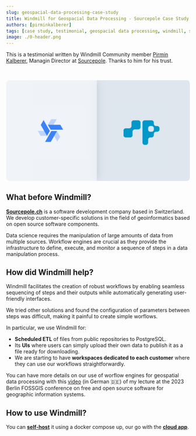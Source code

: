 ```yaml
---
slug: geospacial-data-processing-case-study
title: Windmill for Geospacial Data Processing - Sourcepole Case Study
authors: [pirminkalberer]
tags: [case study, testimonial, geospacial data processing, windmill, sourcepol, workflows]
image: ./0-header.png
---
```


This is a testimonial written by Windmill Community member [Pirmin Kalberer](https://github.com/pka), Managin Director at [Sourcepole](https://sourcepole.ch/). Thanks to him for his trust.

<!--truncate-->

<br/>

![Sourcepole Windmill use case](./0-header.png "Sourcepole Windmill testimonial")

## What before Windmill?

**[Sourcepole.ch](https://sourcepole.ch/)** is a software development company based in Switzerland. We develop customer-specific solutions in the field of geoinformatics based on open source software components.

Data science requires the manipulation of large amounts of data from multiple sources. Workflow engines are crucial as they provide the infrastructure to define, execute, and monitor a sequence of steps in a data manipulation process.

## How did Windmill help?

Windmill facilitates the creation of robust workflows by enabling seamless sequencing of steps and their outputs while automatically generating user-friendly interfaces.

We tried other solutions and found the configuration of parameters between steps was difficult, making it painful to create simple worflows.

In particular, we use Windmill for:
- **Scheduled ETL** of files from public repositories to PostgreSQL.
- Its **UIs** where users can simply upload their own data to publish it as a file ready for downloading.
- We are starting to have **workspaces dedicated to each customer** where they can use our workflows straightforwardly.

You can have more details on our use of worflow engines for geospatial data processing with this [video](https://pretalx.com/fossgis2023/talk/JAMMJ8/) (in German 🇩🇪) of my lecture at the 2023 Berlin FOSSGIS conference on free and open source software for geographic information systems.

## How to use Windmill?

You can **[self-host](https://docs.windmill.dev/docs/advanced/self_host/#deployment)** it using a docker compose up, our go with the **[cloud app](https://app.windmill.dev/user/login)**.
